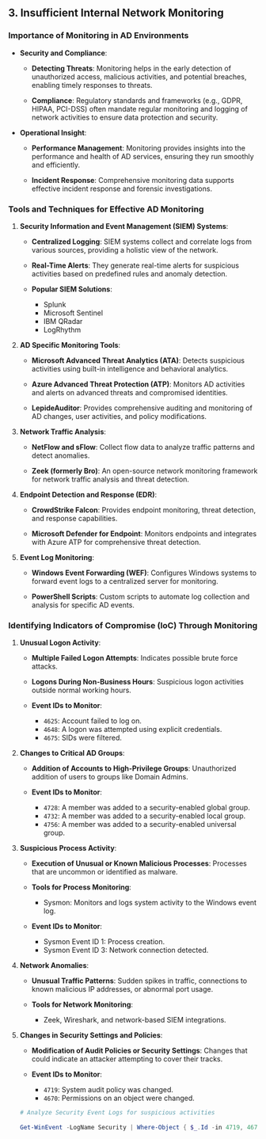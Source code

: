 ## 3. **Insufficient Internal Network Monitoring**

### **Importance of Monitoring in AD Environments**

- **Security and Compliance**:

  - **Detecting Threats**: Monitoring helps in the early detection of unauthorized access, malicious activities, and potential breaches, enabling timely responses to threats.
	
  - **Compliance**: Regulatory standards and frameworks (e.g., GDPR, HIPAA, PCI-DSS) often mandate regular monitoring and logging of network activities to ensure data protection and security.

- **Operational Insight**:

  - **Performance Management**: Monitoring provides insights into the performance and health of AD services, ensuring they run smoothly and efficiently.
	
  - **Incident Response**: Comprehensive monitoring data supports effective incident response and forensic investigations.


### **Tools and Techniques for Effective AD Monitoring**


1. **Security Information and Event Management (SIEM) Systems**:

   - **Centralized Logging**: SIEM systems collect and correlate logs from various sources, providing a holistic view of the network.

   - **Real-Time Alerts**: They generate real-time alerts for suspicious activities based on predefined rules and anomaly detection.

   -  **Popular SIEM Solutions**:
	   - Splunk
	   - Microsoft Sentinel
	   - IBM QRadar
	   - LogRhythm

2. **AD Specific Monitoring Tools**:

   - **Microsoft Advanced Threat Analytics (ATA)**: Detects suspicious activities using built-in intelligence and behavioral analytics.

   - **Azure Advanced Threat Protection (ATP)**: Monitors AD activities and alerts on advanced threats and compromised identities.

   - **LepideAuditor**: Provides comprehensive auditing and monitoring of AD changes, user activities, and policy modifications.

3. **Network Traffic Analysis**:

   - **NetFlow and sFlow**: Collect flow data to analyze traffic patterns and detect anomalies.

   - **Zeek (formerly Bro)**: An open-source network monitoring framework for network traffic analysis and threat detection.

4. **Endpoint Detection and Response (EDR)**:

   - **CrowdStrike Falcon**: Provides endpoint monitoring, threat detection, and response capabilities.

   - **Microsoft Defender for Endpoint**: Monitors endpoints and integrates with Azure ATP for comprehensive threat detection.

5. **Event Log Monitoring**:

   - **Windows Event Forwarding (WEF)**: Configures Windows systems to forward event logs to a centralized server for monitoring.

   - **PowerShell Scripts**: Custom scripts to automate log collection and analysis for specific AD events.


### **Identifying Indicators of Compromise (IoC) Through Monitoring**

1. **Unusual Logon Activity**:

   - **Multiple Failed Logon Attempts**: Indicates possible brute force attacks.

   - **Logons During Non-Business Hours**: Suspicious logon activities outside normal working hours.

   - **Event IDs to Monitor**:
   
	   - `4625`: Account failed to log on.
	   - `4648`: A logon was attempted using explicit credentials.
	   - `4675`: SIDs were filtered.

2. **Changes to Critical AD Groups**:

   - **Addition of Accounts to High-Privilege Groups**: Unauthorized addition of users to groups like Domain Admins.
   
   - **Event IDs to Monitor**:
   
	   - `4728`: A member was added to a security-enabled global group.
	   - `4732`: A member was added to a security-enabled local group.
	   - `4756`: A member was added to a security-enabled universal group.

3. **Suspicious Process Activity**:

   - **Execution of Unusual or Known Malicious Processes**: Processes that are uncommon or identified as malware.

   - **Tools for Process Monitoring**:
	   - Sysmon: Monitors and logs system activity to the Windows event log.
   
   - **Event IDs to Monitor**:
	   - Sysmon Event ID 1: Process creation.
	   - Sysmon Event ID 3: Network connection detected.


4. **Network Anomalies**:

   - **Unusual Traffic Patterns**: Sudden spikes in traffic, connections to known malicious IP addresses, or abnormal port usage.
   
   - **Tools for Network Monitoring**:
	   - Zeek, Wireshark, and network-based SIEM integrations.

5. **Changes in Security Settings and Policies**:
   - **Modification of Audit Policies or Security Settings**: Changes that could indicate an attacker attempting to cover their tracks.
   
   - **Event IDs to Monitor**:
	   - `4719`: System audit policy was changed.
	   - `4670`: Permissions on an object were changed.
    
	```powershell
	# Analyze Security Event Logs for suspicious activities
		 
	Get-WinEvent -LogName Security | Where-Object { $_.Id -in 4719, 4670, 4625, 4769, 4771 }
	```

